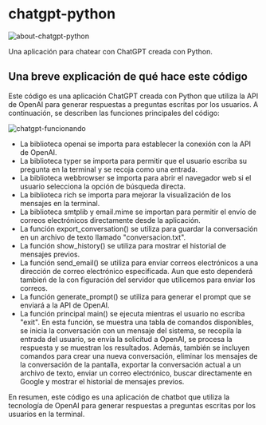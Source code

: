# chatgpt-python

![about-chatgpt-python](https://user-images.githubusercontent.com/6242827/224505890-7ddd267f-a6f5-4743-93a8-9ac0a70b70b9.png)

Una aplicación para chatear con ChatGPT creada con Python.

## Una breve explicación de qué hace este código

Este código es una aplicación ChatGPT creada con Python que utiliza la API de OpenAI para generar respuestas a preguntas escritas por los usuarios. A continuación, se describen las funciones principales del código:

![chatgpt-funcionando](https://user-images.githubusercontent.com/6242827/224506011-7b549d51-2993-4210-98fb-0439d6fbbae3.png)

- La biblioteca openai se importa para establecer la conexión con la API de OpenAI.
- La biblioteca typer se importa para permitir que el usuario escriba su pregunta en la terminal y se recoja como una entrada.
- La biblioteca webbrowser se importa para abrir el navegador web si el usuario selecciona la opción de búsqueda directa.
- La biblioteca rich se importa para mejorar la visualización de los mensajes en la terminal.
- La biblioteca smtplib y email.mime se importan para permitir el envío de correos electrónicos directamente desde la aplicación.
- La función export_conversation() se utiliza para guardar la conversación en un archivo de texto llamado "conversacion.txt".
- La función show_history() se utiliza para mostrar el historial de mensajes previos.
- La función send_email() se utiliza para enviar correos electrónicos a una dirección de correo electrónico especificada. Aun que esto dependerá tambień de la con figuración del servidor que utilicemos para enviar los correos.
- La función generate_prompt() se utiliza para generar el prompt que se enviará a la API de OpenAI.
- La función principal main() se ejecuta mientras el usuario no escriba "exit". En esta función, se muestra una tabla de comandos disponibles, se inicia la conversación con un mensaje del sistema, se recopila la entrada del usuario, se envía la solicitud a OpenAI, se procesa la respuesta y se muestran los resultados. Además, también se incluyen comandos para crear una nueva conversación, eliminar los mensajes de la conversación de la pantalla, exportar la conversación actual a un archivo de texto, enviar un correo electrónico, buscar directamente en Google y mostrar el historial de mensajes previos.

En resumen, este código es una aplicación de chatbot que utiliza la tecnología de OpenAI para generar respuestas a preguntas escritas por los usuarios en la terminal.
